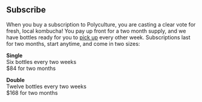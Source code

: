 <h2 class="title gray"><b>Subscribe</b></h2>

When you buy a subscription to Polyculture, you are casting a clear vote for fresh, local kombucha! You pay up front for a two month supply, and we have bottles ready for you to [pick up](#pickup) every other week. Subscriptions last for two months, start anytime, and come in two sizes:

**Single**  
Six bottles every two weeks  
$84 for two months

**Double**  
Twelve bottles every two weeks  
$168 for two months
